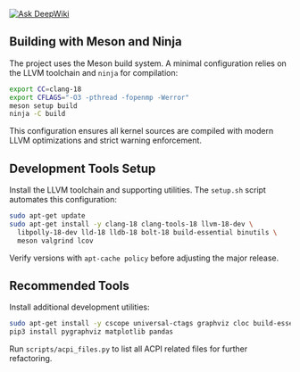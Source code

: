 [![Ask DeepWiki](https://deepwiki.com/badge.svg)](https://deepwiki.com/Oichkatzelesfrettschen/minix318)

## Building with Meson and Ninja

The project uses the Meson build system. A minimal configuration relies on the
LLVM toolchain and `ninja` for compilation:

```bash
export CC=clang-18
export CFLAGS="-O3 -pthread -fopenmp -Werror"
meson setup build
ninja -C build
```

This configuration ensures all kernel sources are compiled with modern LLVM
optimizations and strict warning enforcement.

## Development Tools Setup

Install the LLVM toolchain and supporting utilities. The `setup.sh` script
automates this configuration:
```bash
sudo apt-get update
sudo apt-get install -y clang-18 clang-tools-18 llvm-18-dev \
  libpolly-18-dev lld-18 lldb-18 bolt-18 build-essential binutils \
  meson valgrind lcov
```
Verify versions with `apt-cache policy` before adjusting the major release.

## Recommended Tools

Install additional development utilities:
```bash
sudo apt-get install -y cscope universal-ctags graphviz cloc build-essential git python3-pip libgraphviz-dev
pip3 install pygraphviz matplotlib pandas
```

Run `scripts/acpi_files.py` to list all ACPI related files for further
refactoring.

